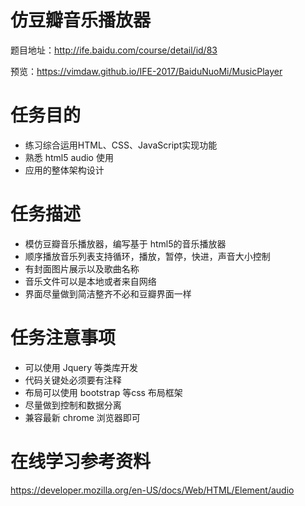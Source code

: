 # 仿豆瓣音乐播放器
题目地址：http://ife.baidu.com/course/detail/id/83

预览：https://vimdaw.github.io/IFE-2017/BaiduNuoMi/MusicPlayer

# 任务目的
* 练习综合运用HTML、CSS、JavaScript实现功能
* 熟悉 html5 audio 使用
* 应用的整体架构设计
# 任务描述
* 模仿豆瓣音乐播放器，编写基于 html5的音乐播放器
* 顺序播放音乐列表支持循环，播放，暂停，快进，声音大小控制
* 有封面图片展示以及歌曲名称
* 音乐文件可以是本地或者来自网络
* 界面尽量做到简洁整齐不必和豆瓣界面一样

# 任务注意事项
* 可以使用 Jquery 等类库开发
* 代码关键处必须要有注释
* 布局可以使用 bootstrap 等css 布局框架
* 尽量做到控制和数据分离
* 兼容最新 chrome 浏览器即可

# 在线学习参考资料
https://developer.mozilla.org/en-US/docs/Web/HTML/Element/audio

